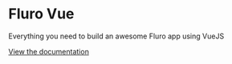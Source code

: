 # Fluro Vue
Everything you need to build an awesome Fluro app using VueJS

[View the documentation](https://fluro-developers.github.io/fluro-vue/)
